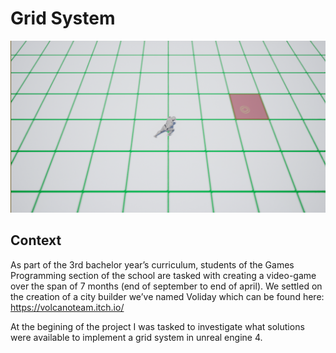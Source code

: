 # Grid System
![Grid](/images/Grid.png)

## Context
As part of the 3rd bachelor year’s curriculum, students of the Games Programming section of the school are tasked with creating a video-game over the span of 7 months (end of september to end of april). We settled on the creation of a city builder we’ve named Voliday which can be found here: https://volcanoteam.itch.io/

At the begining of the project I was tasked to investigate what solutions were available to implement a grid system in unreal engine 4.
